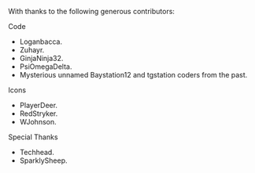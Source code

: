 With thanks to the following generous contributors:

Code
* Loganbacca.
* Zuhayr.
* GinjaNinja32.
* PsiOmegaDelta.
* Mysterious unnamed Baystation12 and tgstation coders from the past.

Icons
* PlayerDeer.
* RedStryker.
* WJohnson.

Special Thanks
* Techhead.
* SparklySheep.
